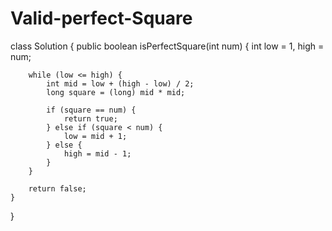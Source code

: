 # Valid-perfect-Square
class Solution {
    public boolean isPerfectSquare(int num) {
         int low = 1, high = num;

        while (low <= high) {
            int mid = low + (high - low) / 2;
            long square = (long) mid * mid;

            if (square == num) {
                return true;
            } else if (square < num) {
                low = mid + 1;
            } else {
                high = mid - 1;
            }
        }

        return false;
    }
}
